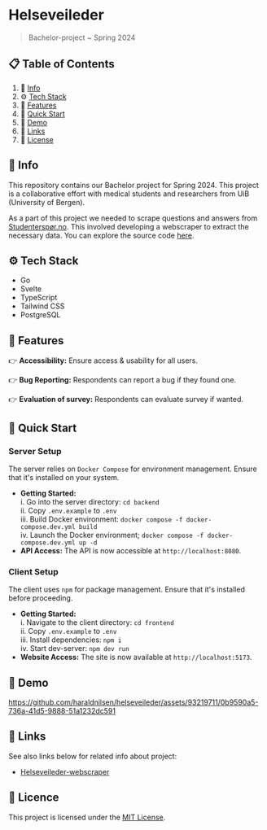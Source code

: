 # Helseveileder
> Bachelor-project ~ Spring 2024

## 📋 Table of Contents

1. 📝 [Info](#info)
2. ⚙️ [Tech Stack](#tech-stack)
3. 🔋 [Features](#features)
4. 🤸 [Quick Start](#quick-start)
5. 🎥 [Demo](#demo)
6. 🔗 [Links](#links)
7. 📄 [License](#license)

## 📝 Info

This repository contains our Bachelor project for Spring 2024. This project is a collaborative effort with medical students and researchers from UiB (University of Bergen). 

As a part of this project we needed to scrape questions and answers from [Studenterspør.no](https://studenterspor.no/). This involved developing a webscraper to extract the necessary data. You can explore the source code [here](https://github.com/SindreKjelsrud/helseveileder_webscraper).

## ⚙️ Tech Stack

- Go
- Svelte
- TypeScript
- Tailwind CSS
- PostgreSQL

## 🔋 Features

👉 **Accessibility:** Ensure access & usability for all users.

👉 **Bug Reporting:** Respondents can report a bug if they found one.

👉 **Evaluation of survey:** Respondents can evaluate survey if wanted.

## 🤸 Quick Start

### Server Setup

The server relies on `Docker Compose` for environment management. Ensure that it's installed on your system. 

- **Getting Started:**  
    i. Go into the server directory: `cd backend`  
    ii. Copy `.env.example` to `.env`  
    iii. Build Docker environment: `docker compose -f docker-compose.dev.yml build`  
    iv. Launch the Docker environment; `docker compose -f docker-compose.dev.yml up -d`  
- **API Access:** The API is now accessible at `http://localhost:8080`.
### Client Setup 

The client uses `npm` for package management. Ensure that it's installed before proceeding.

- **Getting Started:**  
    i. Navigate to the client directory: `cd frontend`  
    ii. Copy `.env.example` to `.env`  
    iii. Install dependencies: `npm i`  
    iv. Start dev-server: `npm dev run`  
- **Website Access:** The site is now available at `http://localhost:5173`.

## 🎥 Demo

https://github.com/haraldnilsen/helseveileder/assets/93219711/0b9590a5-736a-41d5-9888-51a1232dc591

## 🔗 Links

See also links below for related info about project:

- [Helseveileder-webscraper](https://github.com/SindreKjelsrud/helseveileder_webscraper)

## 📄 Licence

This project is licensed under the [MIT License](./LICENSE).
